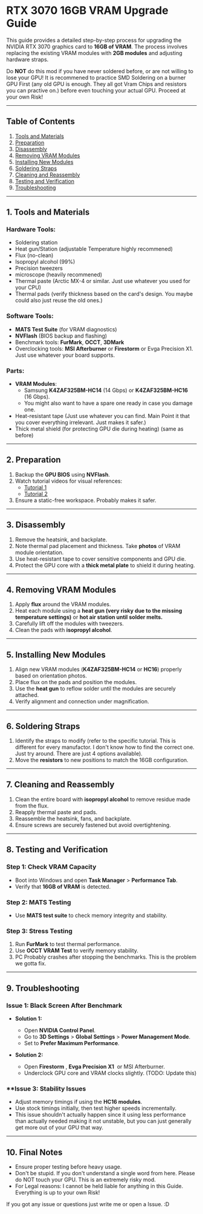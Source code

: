# RTX 3070 16GB VRAM Upgrade Guide

This guide provides a detailed step-by-step process for upgrading the NVIDIA RTX 3070 graphics card to **16GB of VRAM**. The process involves replacing the existing VRAM modules with **2GB modules** and adjusting hardware straps.

Do **NOT** do this mod if you have never soldered before, or are not willing to lose your GPU! It is recommened to practice SMD Soldering on a burner GPU First (any old GPU is enough. They all got Vram Chips and resistors you can practive on.) before even touching your actual GPU. Proceed at your own Risk!

---

## **Table of Contents**

1. [Tools and Materials](#tools-and-materials)
2. [Preparation](#preparation)
3. [Disassembly](#disassembly)
4. [Removing VRAM Modules](#removing-vram-modules)
5. [Installing New Modules](#installing-new-modules)
6. [Soldering Straps](#soldering-straps)
7. [Cleaning and Reassembly](#cleaning-and-reassembly)
8. [Testing and Verification](#testing-and-verification)
9. [Troubleshooting](#troubleshooting)

---

## **1. Tools and Materials**

### **Hardware Tools:**

- Soldering station
- Heat gun/Station (adjustable Temperature highly recommened)
- Flux (no-clean)
- Isopropyl alcohol (99%)
- Precision tweezers
- microscope (heavily recommened)
- Thermal paste (Arctic MX-4 or similar. Just use whatever you used for your CPU)
- Thermal pads (verify thickness based on the card's design. You maybe could also just reuse the old ones.)

### **Software Tools:**

- **MATS Test Suite** (for VRAM diagnostics)
- **NVFlash** (BIOS backup and flashing)
- Benchmark tools: **FurMark**, **OCCT**, **3DMark**
- Overclocking tools: **MSI Afterburner** or **Firestorm** or Evga Precision X1. Just use whatever your board supports.

### **Parts:**

- **VRAM Modules**:
  - Samsung **K4ZAF325BM-HC14** (14 Gbps) or **K4ZAF325BM-HC16** (16 Gbps).
  - You might also want to have a spare one ready in case you damage one.
- Heat-resistant tape (Just use whatever you can find. Main Point it that you cover everything irrelevant. Just makes it safer.)
- Thick metal shield (for protecting GPU die during heating) (same as before)

---

## **2. Preparation**

1. Backup the **GPU BIOS** using **NVFlash**.
2. Watch tutorial videos for visual references:
   - [Tutorial 1](https://www.youtube.com/watch?v=EM1UL4GHviU\&t=1s)
   - [Tutorial 2](https://www.youtube.com/watch?v=wh5EeJKUYjk)
3. Ensure a static-free workspace. Probably makes it safer.

---

## **3. Disassembly**

1. Remove the heatsink, and backplate.
2. Note thermal pad placement and thickness. Take **photos** of VRAM module orientation.
3. Use heat-resistant tape to cover sensitive components and GPU die.
4. Protect the GPU core with a **thick metal plate** to shield it during heating.

---

## **4. Removing VRAM Modules**

1. Apply **flux** around the VRAM modules.
2. Heat each module using a **heat gun (very risky due to the missing temperature settings)** or **hot air station until solder melts.**
3. Carefully lift off the modules with tweezers.
4. Clean the pads with **isopropyl alcohol**.

---

## **5. Installing New Modules**

1. Align new VRAM modules (**K4ZAF325BM-HC14** or **HC16**) properly based on orientation photos.
2. Place flux on the pads and position the modules.
3. Use the **heat gun** to reflow solder until the modules are securely attached.
4. Verify alignment and connection under magnification.

---

## **6. Soldering Straps**

1. Identify the straps to modify (refer to the specific tutorial. This is different for every manufactor. I don't know how to find the correct one. Just try around. There are just 4 options available).
2. Move the **resistors** to new positions to match the 16GB configuration.

---

## **7. Cleaning and Reassembly**

1. Clean the entire board with **isopropyl alcohol** to remove residue made from the flux.
2. Reapply thermal paste and pads.
3. Reassemble the heatsink, fans, and backplate.
4. Ensure screws are securely fastened but avoid overtightening.

---

## **8. Testing and Verification**

### **Step 1: Check VRAM Capacity**

- Boot into Windows and open **Task Manager** > **Performance Tab**.
- Verify that **16GB of VRAM** is detected.

### **Step 2: MATS Testing**

- Use **MATS test suite** to check memory integrity and stability.

### **Step 3: Stress Testing**

1. Run **FurMark** to test thermal performance.
2. Use **OCCT VRAM Test** to verify memory stability.
3. PC Probably crashes after stopping the benchmarks. This is the problem we gotta fix.

---

## **9. Troubleshooting**

### **Issue 1: Black Screen After Benchmark**

- **Solution 1:**

  - Open **NVIDIA Control Panel**.
  - Go to **3D Settings** > **Global Settings** > **Power Management Mode**.
  - Set to **Prefer Maximum Performance**.

- **Solution 2:**

  - Open **Firestorm** , **Evga Precision X1**  or MSI Afterburner.
  - Underclock GPU core and VRAM clocks slightly. (TODO: Update this)

### **Issue 3: Stability Issues

- Adjust memory timings if using the **HC16 modules**.
- Use stock timings initially, then test higher speeds incrementally.
- This issue shouldn't actually happen since it using less performance than actually needed making it not unstable, but you can just generally get more out of your GPU that way.

---

## **10. Final Notes**

- Ensure proper testing before heavy usage.
- Don't be stupid. If you don't understand a single word from here. Please do NOT touch your GPU. This is an extremely risky mod.
- For Legal reasons: I cannot be held liable for anything in this Guide. Everything is up to your own Risk!

If you got any issue or questions just write me or open a Issue. \:D

